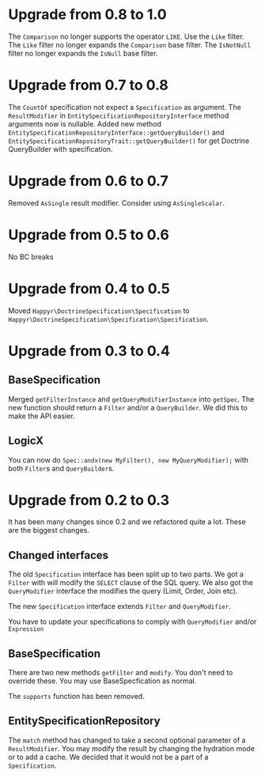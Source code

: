 # Upgrade from 0.8 to 1.0

The `Comparison` no longer supports the operator `LIKE`. Use the `Like` filter.
The `Like` filter no longer expands the `Comparison` base filter.
The `IsNotNull` filter no longer expands the `IsNull` base filter.

# Upgrade from 0.7 to 0.8

The `CountOf` specification not expect a `Specification` as argument.
The `ResultModifier` in `EntitySpecificationRepositoryInterface` method arguments now is nullable.
Added new method `EntitySpecificationRepositoryInterface::getQueryBuilder()` and
`EntitySpecificationRepositoryTrait::getQueryBuilder()` for get Doctrine QueryBuilder with specification.

# Upgrade from 0.6 to 0.7

Removed `AsSingle` result modifier. Consider using `AsSingleScalar`.

# Upgrade from 0.5 to 0.6

No BC breaks

# Upgrade from 0.4 to 0.5

Moved `Happyr\DoctrineSpecification\Specification` to `Happyr\DoctrineSpecification\Specification\Specification`.

# Upgrade from 0.3 to 0.4

## BaseSpecification

Merged `getFilterInstance` and `getQueryModifierInstance` into `getSpec`. The new function should return a `Filter`
and/or a `QueryBuilder`. We did this to make the API easier.

## LogicX

You can now do `Spec::andx(new MyFilter(), new MyQueryModifier);` with both `Filter`s and `QueryBuilder`s.

# Upgrade from 0.2 to 0.3

It has been many changes since 0.2 and we refactored quite a lot. These are the biggest changes.

## Changed interfaces

The old `Specification` interface has been split up to two parts. We got a `Filter` with will modify the `SELECT`
clause of the SQL query. We also got the `QueryModifier` interface the modifies the query (Limit, Order, Join etc). 

The new `Specification` interface extends `Filter` and `QueryModifier`.

You have to update your specifications to comply with `QueryModifier` and/or `Expression`


## BaseSpecification

There are two new methods `getFilter` and `modify`. You don't need to override these. You may use BaseSpecfication as
normal. 

The `supports` function has been removed.

## EntitySpecificationRepository

The `match` method has changed to take a second optional parameter of a `ResultModifier`. You may modify the result by
changing the hydration mode or to add a cache. We decided that it would not be a part of a `Specification`.
